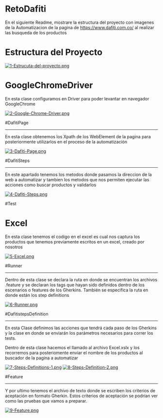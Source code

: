 # RetoDafiti
En el siguiente Readme, mostrare la estructura del proyecto con imagenes
de la Automatizacion de la pagina de https://www.dafiti.com.co/ al realizar las busqueda de los productos

# Estructura del Proyecto
[![1-Estrucuta-del-proyecto.png](https://i.postimg.cc/d1KGd8x1/1-Estrucuta-del-proyecto.png)](https://postimg.cc/06c61JxR)

# GoogleChromeDriver
En esta clase configuramos en Driver para poder levantar en navegador GoogleChrome

[![2-Google-Chrome-Driver.png](https://i.postimg.cc/9Qdm0ZZ1/2-Google-Chrome-Driver.png)](https://postimg.cc/XrvSDZ2y)


#DafitiPage
***
En esta clase obtenemos los Xpath de los WebElement de la pagina para posteriormente
utilizarlos en el proceso de la automatización 

[![3-Dafiti-Page.png](https://i.postimg.cc/X78304bD/3-Dafiti-Page.png)](https://postimg.cc/bss4xXdQ)


#DafitiSteps
***
En este apartado tenemos los metodos donde pasamos la direccion de la web a automatizar y tambien
los metodos que nos permiten ejecutar las acciones como buscar productos y validarlos

[![4-Dafiti-Steps.png](https://i.postimg.cc/j5rk5n66/4-Dafiti-Steps.png)](https://postimg.cc/LqNVQXbh)



#Test

# Excel
En esta clase tenemos el codigo en el excel es cual nos captura los productos
que tenemos previamente escritos en un excel, creado por nosotros

[![5-Excel.png](https://i.postimg.cc/4dBbgYWx/5-Excel.png)](https://postimg.cc/CBnfCxy3)


#Runner
***
Dentro de esta clase se declara la ruta en donde se encuentran los archivos .feature
y se declaran los tags que hayan sido definidos dentro de los escenarios o features de los Gherkins.
También se especifica la ruta en donde están los step definitions

[![6-Runner.png](https://i.postimg.cc/ZYXjKdTW/6-Runner.png)](https://postimg.cc/7bMSKbJ4)

#DafitistepsDefinition
***
En esta Clase definimos las acciones que tendrá cada paso de los Gherkins
y la clase en donde se enviarán los parámetros necesarios para correr los tests.

Dentro de esta clase hacemos el llamado al archivo Excel.xslx y los recorremos
para posteriomente enviar el nombre de los productos al buscador de la pagina a automatizar

[![7-Steps-Definitions-1.png](https://i.postimg.cc/nz4Vjmyn/7-Steps-Definitions-1.png)](https://postimg.cc/2b5Ng1jt)
[![8-Steps-Definition-2.png](https://i.postimg.cc/KjmGnzbB/8-Steps-Definition-2.png)](https://postimg.cc/LY0FSmn8)

#Feature
***
Y por ultimo tenemos el archivo de texto donde se escriben los criterios de aceptación en formato Gherkin.
Estos criterios de aceptación se podrían ver como las pruebas que vamos a preparar.

[![9-Feature.png](https://i.postimg.cc/rFFysKQL/9-Feature.png)](https://postimg.cc/23MNXjsH)





